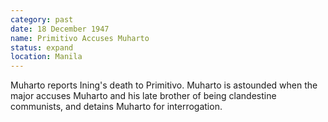 ```yaml
---
category: past
date: 18 December 1947
name: Primitivo Accuses Muharto
status: expand 
location: Manila
---
```

Muharto reports Ining's death to Primitivo. Muharto is astounded when the major accuses Muharto and his late brother of being clandestine communists, and detains Muharto for interrogation.
